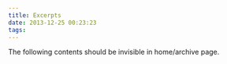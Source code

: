```yaml
---
title: Excerpts
date: 2013-12-25 00:23:23
tags:
---
```


The following contents should be invisible in home/archive page.

<!-- more -->
